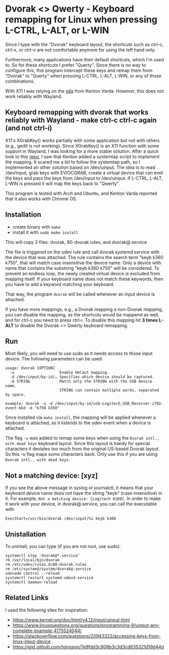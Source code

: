 # Dvorak <> Qwerty - Keyboard remapping for Linux when pressing L-CTRL, L-ALT, or L-WIN

Since I type with the "Dvorak" keyboard layout, the shortcuts such as ctrl-c, ctrl-x, or ctrl-v are not comfortable anymore for using the left hand only.

Furthermore, many applications have their default shortcuts, which I'm used to. So for these shortcuts I prefer "Querty". Since there is no way to configure this, this program intercept these keys and remap them from "Dvorak" to "Querty" when pressing L-CTRL, L-ALT, L-WIN, or any of those combinations.
   
With X11 I was relying on the [xdq](https://github.com/kentonv/dvorak-qwerty) from Kenton Varda. However, this does not work reliably with Wayland.

## Keyboard remapping with dvorak that works reliably with Wayland - make ctrl-c ctrl-c again (and not ctrl-i)

X11's XGrabKey() works partially with some application but not with others (e.g., gedit is not working). Since XGrabKey() is an X11 function with some support in Wayland, I was looking for a more stable solution. After a quick look to this [repo](https://github.com/kentonv/dvorak-qwerty), I saw that Kenton added a systemtap script to implement the mapping. It scared me a bit to follow the systemtap path, so I implemented an other solution based on /dev/uinput. The idea is to read /dev/input, grab keys with EVIOCGRAB, create a virtual device that can emit the keys and pass the keys from /dev/input to /dev/uinput. If L-CTRL, L-ALT, L-WIN is pressed it will map the keys back to "Qwerty".

This program is tested with Arch and Ubuntu, and Kenton Varda reported that it also works with Chrome OS.

## Installation

 * create binary with ```make```
 * install it with ```sudo make install```

This will copy 3 files: dvorak, 80-dvorak.rules, and dvorak@.service

The file is triggered on the udev rule and call dvorak systemd service with the device that was attached. The rule contains
the search term "keyb k360 k750", that will match case insensitive the device name. Only a device with name that contains the substring
"keyb k360 k750" will be considered. To prevent an endless loop, the newly created virtual device is excluded from mapping itself. If your keyboard name does not match these keywords, then you have to add a keyword matching your keyboard.

That way, the program ```dvorak``` will be called whenever an input device is attached.

If you have more mappings, e.g., a Dvorak mapping a non-Dvorak mapping, you can disable the mapping, as the shortcuts would be mappend as well, and for ctrl-c you need to press ctrl-i. To disable this mapping hit **3 times L-ALT** to disable the Dvorak <> Qwerty keyboard remapping.

## Run

Most likely, you will need to use sudo as it needs access to those input device. The following parameters can be used:

```
usage: dvorak [OPTION]
  -u                    Enable Umlaut mapping.
  -d /dev/input/by-id/… Specifies which device should be captured.
  -m STRING             Match only the STRING with the USB device name. 
                        STRING can contain multiple words, separated by space.

example: dvorak -u -d /dev/input/by-id/usb-Logitech_USB_Receiver-if02-event-kbd -m "k750 k350"
```
Once installed via ```make install```, the mapping will be applied whenever a keyboard is attached, as it listends to the udev event when a device is attached.

The flag ```-u``` was added to remap some keys when using the ```Dvorak intl., with dead keys``` keyboard layout. Since this layout is handy for special characters it deviates too much from the original US-based Dvorak layout. So this -u flag maps some characters back. Only use this if you are using ```Dvorak intl., with dead keys```.

## Not a matching device: [xyz]

If you see the above message in syslog or journalctl, it means that your keyboard device name does not have the string "keyb" (case insensitive) in it. For example, ```Not a matching device: [Logitech K360]```. In order to make it work with your device, in dvorak@.service, you can call the executable with

```
ExecStart=/usr/bin/dvorak /dev/input/%i keyb k360
```

## Unistallation
To unintall, you can type (if you are not root, use sudo):

```
systemctl stop 'dvorak@*.service'
rm /usr/local/bin/dvorak
rm /etc/udev/rules.d/80-dvorak.rules
rm /etc/systemd/system/dvorak@.service
udevadm control --reload
systemctl restart systemd-udevd.service
systemctl daemon-reload
```

## Related Links
I used the following sites for inspiration:

 * https://www.kernel.org/doc/html/v4.12/input/uinput.html
 * https://www.linuxquestions.org/questions/programming-9/uinput-any-complete-example-4175524044/
 * https://stackoverflow.com/questions/20943322/accessing-keys-from-linux-input-device
 * https://gist.github.com/toinsson/7e9fdd3c908b3c3d3cd635321d19d44d

